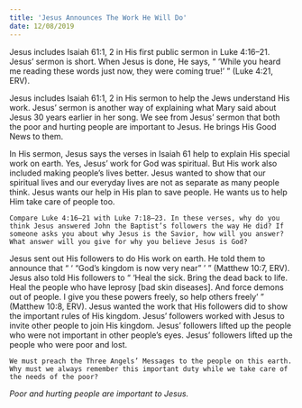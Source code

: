 ```yaml
---
title: 'Jesus Announces The Work He Will Do'
date: 12/08/2019
---
```


Jesus includes Isaiah 61:1, 2 in His first public sermon in Luke 4:16–21. Jesus’ sermon is short. When Jesus is done, He says, “ ‘While you heard me reading these words just now, they were coming true!’ ” (Luke 4:21, ERV). 

Jesus includes Isaiah 61:1, 2 in His sermon to help the Jews understand His work. Jesus’ sermon is another way of explaining what Mary said about Jesus 30 years earlier in her song. We see from Jesus’ sermon that both the poor and hurting people are important to Jesus. He brings His Good News to them.

In His sermon, Jesus says the verses in Isaiah 61 help to explain His special work on earth. Yes, Jesus’ work for God was spiritual. But His work also included making people’s lives better. Jesus wanted to show that our spiritual lives and our everyday lives are not as separate as many people think. Jesus wants our help in His plan to save people. He wants us to help Him take care of people too.

`Compare Luke 4:16–21 with Luke 7:18–23. In these verses, why do you think Jesus answered John the Baptist’s followers the way He did? If someone asks you about why Jesus is the Savior, how will you answer? What answer will you give for why you believe Jesus is God?`

Jesus sent out His followers to do His work on earth. He told them to announce that “ ‘ “God’s kingdom is now very near” ’ ” (Matthew 10:7, ERV). Jesus also told His followers to “ ‘Heal the sick. Bring the dead back to life. Heal the people who have leprosy [bad skin diseases]. And force demons out of people. I give you these powers freely, so help others freely’ ” (Matthew 10:8, ERV). Jesus wanted the work that His followers did to show the important rules of His kingdom. Jesus’ followers worked with Jesus to invite other people to join His kingdom. Jesus’ followers lifted up the people who were not important in other people’s eyes. Jesus’ followers lifted up the people who were poor and lost.

`We must preach the Three Angels’ Messages to the people on this earth. Why must we always remember this important duty while we take care of the needs of the poor?`

*Poor and hurting people are important to Jesus.*
